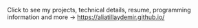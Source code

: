 Click to see my projects, technical details, resume, programming information and more -> 
https://aliatillaydemir.github.io/
